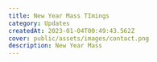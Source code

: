```yaml
---
title: New Year Mass TImings
category: Updates
createdAt: 2023-01-04T00:49:43.562Z
cover: public/assets/images/contact.png
description: N﻿ew Year Mass
---
```

